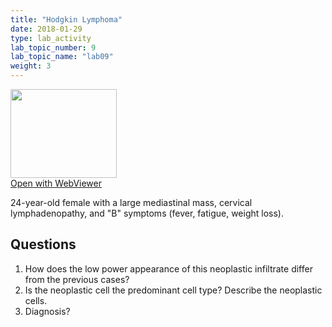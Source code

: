 ```yaml
---
title: "Hodgkin Lymphoma"
date: 2018-01-29
type: lab_activity
lab_topic_number: 9
lab_topic_name: "lab09"
weight: 3
---
```

<div class="entrybody">
<div class="thumbnail"><a href="http://virtualslides.cumc.columbia.edu/Heme%20Path%2003.svs/view.apml?" target="_blank"><img alt="" src="http://pathologylab.ccnmtl.columbia.edu/assets/images/slide_hemepath3.jpg" width="170" height="142" class="mt-image-left"></a><br><a href="http://virtualslides.cumc.columbia.edu/Heme%20Path%2003.svs/view.apml?" target="_blank">Open with WebViewer</a></div>

<p>24-year-old female with a large mediastinal mass, cervical lymphadenopathy, and "B" symptoms (fever, fatigue, weight loss).<br clear="all"></p>

<h2>Questions</h2>


<ol>
<li>How does the low power appearance of this neoplastic infiltrate differ from the previous cases?</li>
<li> Is the neoplastic cell the predominant cell type? Describe the neoplastic cells.</li>
<li> Diagnosis?</li>
</ol>


						
</div>
